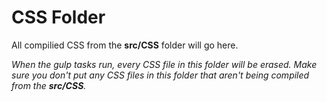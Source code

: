 # CSS Folder

All compilied CSS from the **src/CSS** folder will go here.

_When the gulp tasks run, every CSS file in this folder will be erased.  Make sure you don't put any CSS files in this folder that aren't being compiled from the **src/CSS**._